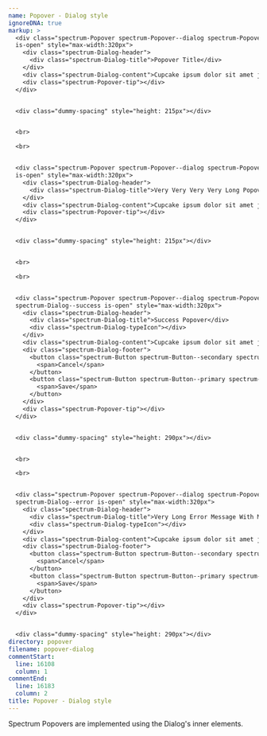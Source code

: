 ```yaml
---
name: Popover - Dialog style
ignoreDNA: true
markup: >
  <div class="spectrum-Popover spectrum-Popover--dialog spectrum-Popover--bottom
  is-open" style="max-width:320px">
    <div class="spectrum-Dialog-header">
      <div class="spectrum-Dialog-title">Popover Title</div>
    </div>
    <div class="spectrum-Dialog-content">Cupcake ipsum dolor sit amet jelly beans. Chocolate jelly caramels. Icing soufflé chupa chups donut cheesecake. Jelly-o chocolate cake sweet roll cake danish candy biscuit halvah</div>
    <div class="spectrum-Popover-tip"></div>
  </div>


  <div class="dummy-spacing" style="height: 215px"></div>


  <br>

  <br>


  <div class="spectrum-Popover spectrum-Popover--dialog spectrum-Popover--right
  is-open" style="max-width:320px">
    <div class="spectrum-Dialog-header">
      <div class="spectrum-Dialog-title">Very Very Very Very Long Popover Title</div>
    </div>
    <div class="spectrum-Dialog-content">Cupcake ipsum dolor sit amet jelly beans. Chocolate jelly caramels. Icing soufflé chupa chups donut cheesecake. Jelly-o chocolate cake sweet roll cake danish candy biscuit halvah</div>
    <div class="spectrum-Popover-tip"></div>
  </div>


  <div class="dummy-spacing" style="height: 215px"></div>


  <br>

  <br>


  <div class="spectrum-Popover spectrum-Popover--dialog spectrum-Popover--top
  spectrum-Dialog--success is-open" style="max-width:320px">
    <div class="spectrum-Dialog-header">
      <div class="spectrum-Dialog-title">Success Popover</div>
      <div class="spectrum-Dialog-typeIcon"></div>
    </div>
    <div class="spectrum-Dialog-content">Cupcake ipsum dolor sit amet jelly beans. Chocolate jelly caramels. Icing soufflé chupa chups donut cheesecake. Jelly-o chocolate cake sweet roll cake danish candy biscuit halvah</div>
    <div class="spectrum-Dialog-footer">
      <button class="spectrum-Button spectrum-Button--secondary spectrum-Button--quiet">
        <span>Cancel</span>
      </button>
      <button class="spectrum-Button spectrum-Button--primary spectrum-Button--quiet">
        <span>Save</span>
      </button>
    </div>
    <div class="spectrum-Popover-tip"></div>
  </div>


  <div class="dummy-spacing" style="height: 290px"></div>


  <br>

  <br>


  <div class="spectrum-Popover spectrum-Popover--dialog spectrum-Popover--right
  spectrum-Dialog--error is-open" style="max-width:320px">
    <div class="spectrum-Dialog-header">
      <div class="spectrum-Dialog-title">Very Long Error Message With Much Text</div>
      <div class="spectrum-Dialog-typeIcon"></div>
    </div>
    <div class="spectrum-Dialog-content">Cupcake ipsum dolor sit amet jelly beans. Chocolate jelly caramels. Icing soufflé chupa chups donut cheesecake. Jelly-o chocolate cake sweet roll cake danish candy biscuit halvah</div>
    <div class="spectrum-Dialog-footer">
      <button class="spectrum-Button spectrum-Button--secondary spectrum-Button--quiet">
        <span>Cancel</span>
      </button>
      <button class="spectrum-Button spectrum-Button--primary spectrum-Button--quiet">
        <span>Save</span>
      </button>
    </div>
    <div class="spectrum-Popover-tip"></div>
  </div>


  <div class="dummy-spacing" style="height: 290px"></div>
directory: popover
filename: popover-dialog
commentStart:
  line: 16108
  column: 1
commentEnd:
  line: 16183
  column: 2
title: Popover - Dialog style
---
```

Spectrum Popovers are implemented using the Dialog's inner elements.